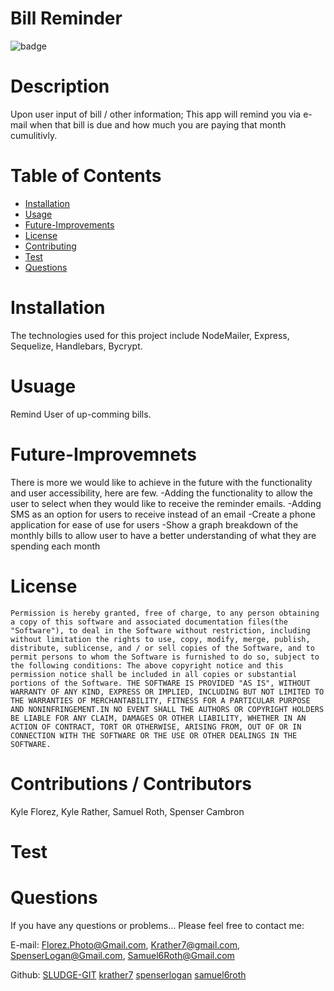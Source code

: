 # Bill Reminder

  ![badge](https://img.shields.io/badge/License-MIT-Green)

# Description
Upon user input of bill / other information; This app will remind you via e-mail when that bill is due and how much you are paying that month cumulitivly.

# Table of Contents

* [Installation](#Installation)
* [Usage](#Usage)
* [Future-Improvements](#Future-Improvements)
* [License](#License)
* [Contributing](#Contributions-/-Contributors)
* [Test](#Test)
* [Questions](#Questions)
 
# Installation
The technologies used for this project include NodeMailer, Express, Sequelize, Handlebars, Bycrypt. 


# Usuage
Remind User of up-comming bills.

# Future-Improvemnets
There is more we would like to achieve in the future with the functionality and user accessibility, here are few.
-Adding the functionality to allow the user to select when they would like to receive the reminder emails.
-Adding SMS as an option for users to receive instead of an email
-Create a phone application for ease of use for users
-Show a graph breakdown of the monthly bills to allow user to have a better understanding of what they are spending each month



# License
    Permission is hereby granted, free of charge, to any person obtaining a copy of this software and associated documentation files(the "Software"), to deal in the Software without restriction, including without limitation the rights to use, copy, modify, merge, publish, distribute, sublicense, and / or sell copies of the Software, and to permit persons to whom the Software is furnished to do so, subject to the following conditions: The above copyright notice and this permission notice shall be included in all copies or substantial portions of the Software. THE SOFTWARE IS PROVIDED "AS IS", WITHOUT WARRANTY OF ANY KIND, EXPRESS OR IMPLIED, INCLUDING BUT NOT LIMITED TO THE WARRANTIES OF MERCHANTABILITY, FITNESS FOR A PARTICULAR PURPOSE AND NONINFRINGEMENT.IN NO EVENT SHALL THE AUTHORS OR COPYRIGHT HOLDERS BE LIABLE FOR ANY CLAIM, DAMAGES OR OTHER LIABILITY, WHETHER IN AN ACTION OF CONTRACT, TORT OR OTHERWISE, ARISING FROM, OUT OF OR IN CONNECTION WITH THE SOFTWARE OR THE USE OR OTHER DEALINGS IN THE SOFTWARE.

# Contributions / Contributors
Kyle Florez, Kyle Rather, Samuel Roth, Spenser Cambron

# Test



# Questions
If you have any questions or problems... Please feel free to contact me:

E-mail: Florez.Photo@Gmail.com, Krather7@gmail.com, SpenserLogan@Gmail.com, Samuel6Roth@Gmail.com         

Github: [SLUDGE-GIT](https://github.com/SLUDGE-GIT)  [krather7](https://github.com/krather7)  [spenserlogan](https://github.com/spenserlogan)  [samuel6roth](https://github.com/samuel6roth)
